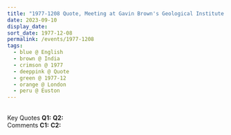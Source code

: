 ```yaml
---
title: "1977-1208 Quote, Meeting at Gavin Brown's Geological Institute (Terrace House), 160 North Gower Street, 2nd Floor, Euston, London, UK (date not sure)"
date: 2023-09-10
display_date: 
sort_date: 1977-12-08
permalink: /events/1977-1208
tags:
  - blue @ English
  - brown @ India
  - crimson @ 1977
  - deeppink @ Quote
  - green @ 1977-12
  - orange @ London
  - peru @ Euston
---
```


<br>

<wave-list>
  <list-title color="DarkSeaGreen" width="55">Key Quotes</list-title>
  <list-item color="BlanchedAlmond" width="280"><b>Q1:</b> <i></i></list-item>
  <list-item color="Lavender" width="280"><b>Q2:</b> <i></i></list-item>
</wave-list>

<br>

<wave-list>
  <list-title color="DarkSeaGreen" width="55">Comments</list-title>
  <list-item color="BlanchedAlmond" width="280"><b>C1:</b> <i></i></list-item>
  <list-item color="Lavender" width="280"><b>C2:</b> <i></i></list-item>
</wave-list>